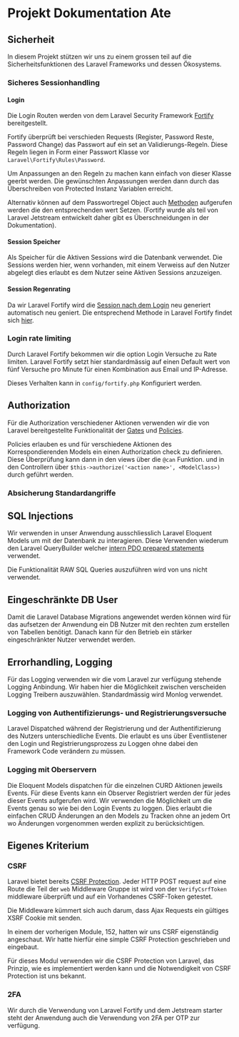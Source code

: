 # Projekt Dokumentation Ate

## Sicherheit

In diesem Projekt stützen wir uns zu einem grossen teil auf die
Sicherheitsfunktionen des Laravel Frameworks und dessen Ökosystems.

### Sicheres Sessionhandling

#### Login

Die Login Routen werden von dem Laravel Security Framework [Fortify](https://github.com/laravel/fortify)
bereitgestellt.

Fortify überprüft bei verschieden Requests (Register, Password Reste, Password Change)
das Passwort auf ein set an Validierungs-Regeln. Diese Regeln liegen in Form einer
Passwort Klasse vor `Laravel\Fortify\Rules\Password`.

Um Anpassungen an den Regeln zu machen kann einfach von dieser Klasse geerbt werden.
Die gewünschten Anpassungen werden dann durch das Überschreiben von Protected Instanz
Variablen erreicht.

Alternativ können auf dem Passwortregel Object auch [Methoden](https://jetstream.laravel.com/1.x/features/authentication.html#password-validation-rules)
aufgerufen werden die den entsprechenden wert Setzen.
(Fortify wurde als teil von Laravel Jetstream entwickelt daher gibt es Überschneidungen in der Dokumentation).

#### Session Speicher

Als Speicher für die Aktiven Sessions wird die Datenbank verwendet.
Die Sessions werden hier, wenn vorhanden, mit einem Verweiss auf den Nutzer
abgelegt dies erlaubt es dem Nutzer seine Aktiven Sessions anzuzeigen.

#### Session Regenrating

Da wir Laravel Fortify wird die [Session nach dem Login](https://laravel.com/docs/8.x/session#regenerating-the-session-id)
neu generiert automatisch neu geniert. Die entsprechend Methode in Laravel Fortify
findet sich [hier](https://github.com/laravel/fortify/blob/1.x/src/Actions/PrepareAuthenticatedSession.php).

### Login rate limiting

Durch Laravel Fortify bekommen wir die option Login Versuche zu Rate limiten.
Laravel Fortify setzt hier standardmässig auf einen Default wert von fünf Versuche pro Minute
für einen Kombination aus Email und IP-Adresse.

Dieses Verhalten kann in `config/fortify.php` Konfiguriert werden.

## Authorization

Für die Authorization verschiedener Aktionen verwenden wir die von Laravel bereitgestellte
Funktionalität der [Gates](https://laravel.com/docs/8.x/authorization#gates)
und [Policies](https://laravel.com/docs/8.x/authorization#creating-policies).

Policies erlauben es und für verschiedene Aktionen des Korrespondierenden Models ein einen
Authorization check zu definieren. Diese Überprüfung kann dann in den views über die `@can` Funktion.
und in den Controllern über `$this->authorize('<action name>', <ModelClass>)` durch geführt werden.

### Absicherung Standardangriffe

## SQL Injections

Wir verwenden in unser Anwendung ausschliesslich Laravel Eloquent Models um mit der Datenbank
zu interagieren.
Diese Verwenden wiederum den Laravel QueryBuilder welcher [intern PDO prepared statements](https://laravel.com/docs/8.x/queries#introduction) verwendet.

Die Funktionalität RAW SQL Queries auszuführen wird von uns nicht verwendet.

## Eingeschränkte DB User

Damit die Laravel Database Migrations angewendet werden können wird für das aufsetzen
der Anwendung ein DB Nutzer mit den rechten zum erstellen von Tabellen benötigt.
Danach kann für den Betrieb ein stärker eingeschränkter Nutzer verwendet werden.

## Errorhandling, Logging

Für das Logging verwenden wir die vom Laravel zur verfügung stehende Logging Anbindung.
Wir haben hier die Möglichkeit zwischen verscheiden Logging Treibern auszuwählen.
Standardmässig wird Monlog verwendet.

### Logging von Authentifizierungs- und Registrierungsversuche

Laravel Dispatched während der Registrierung und der Authentifizierung des Nutzers
unterschiedliche Events. Die erlaubt es uns über Eventlistener den Login und
Registrierungsprozess zu Loggen ohne dabei den Framework Code verändern zu müssen.

### Logging mit Oberservern

Die Eloquent Models dispatchen für die einzelnen CURD Aktionen jeweils Events. Für diese Events
kann ein Observer Registriert werden der für jedes dieser Events aufgerufen wird.
Wir verwenden die Möglichkeit um die Events genau so wie bei den Login Events zu loggen. Dies erlaubt
die einfachen CRUD Änderungen an den Models zu Tracken ohne an jedem Ort wo Änderungen vorgenommen werden
explizit zu berücksichtigen.

## Eigenes Kriterium

### CSRF

Laravel bietet bereits [CSRF Protection](https://laravel.com/docs/8.x/csrf#csrf-introduction).
Jeder HTTP POST request auf eine Route die Teil der `web` Middleware Gruppe ist wird von der
`VerifyCsrfToken` middleware überprüft und auf ein Vorhandenes CSRF-Token getestet.

Die Middleware kümmert sich auch darum, dass Ajax Requests ein gültiges XSRF Cookie mit senden.

In einem der vorherigen Module, 152, hatten wir uns CSRF eigenständig angeschaut.
Wir hatte hierfür eine simple CSRF Protection geschrieben und eingebaut.

Für dieses Modul verwenden wir die CSRF Protection von Laravel, das Prinzip, wie es implementiert werden kann
und die Notwendigkeit von CSRF Protection ist uns bekannt.

### 2FA

Wir durch die Verwendung von Laravel Fortify und dem Jetstream starter steht der Anwendung auch die Verwendung
von 2FA per OTP zur verfügung.
